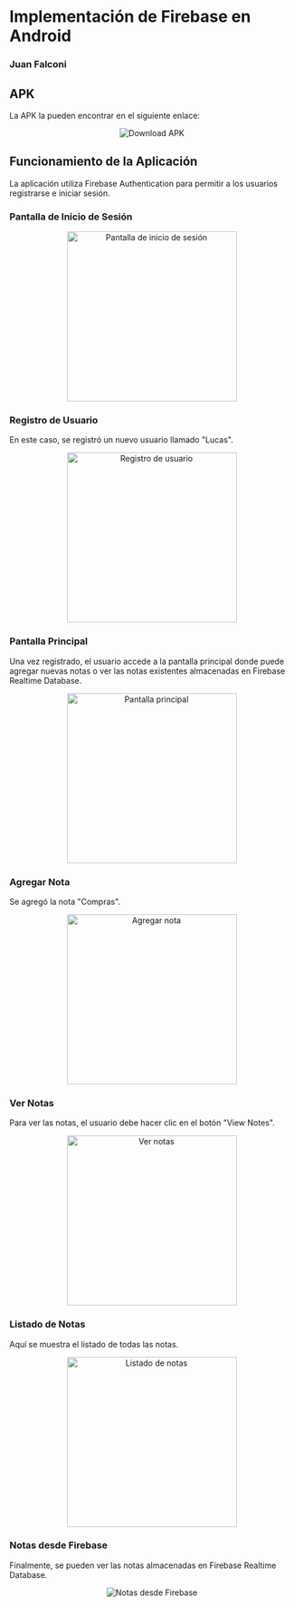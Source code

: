 # Implementación de Firebase en Android

### Juan Falconi

## APK

La APK la pueden encontrar en el siguiente enlace:

<p align="center">
  <a href="https://epnecuador-my.sharepoint.com/:u:/g/personal/juan_falconi_epn_edu_ec/EfcNRUoTZhpNlGKAfds5cJAB4_FNPn-5Nb4tkxkKCVgjNQ?e=1S76w9" style="text-decoration:none;">
    <img src="https://img.shields.io/badge/Download%20APK-blue?style=for-the-badge&logo=android" alt="Download APK">
  </a>
</p>

## Funcionamiento de la Aplicación

La aplicación utiliza Firebase Authentication para permitir a los usuarios registrarse e iniciar sesión.

### Pantalla de Inicio de Sesión

<p align="center">
  <img src="https://github.com/user-attachments/assets/749d0685-55db-44f5-aa84-035670889dee" alt="Pantalla de inicio de sesión" width="300"/>
</p>

### Registro de Usuario

En este caso, se registró un nuevo usuario llamado "Lucas".

<p align="center">
  <img src="https://github.com/user-attachments/assets/3a39c3d7-dcdb-4b9c-9e8e-414c3aeeeb1b" alt="Registro de usuario" width="300"/>
</p>

### Pantalla Principal

Una vez registrado, el usuario accede a la pantalla principal donde puede agregar nuevas notas o ver las notas existentes almacenadas en Firebase Realtime Database.

<p align="center">
  <img src="https://github.com/user-attachments/assets/442ee9bf-bfa4-4935-b7fd-9a9bd397f3c0" alt="Pantalla principal" width="300"/>
</p>

### Agregar Nota

Se agregó la nota "Compras".

<p align="center">
  <img src="https://github.com/user-attachments/assets/b9d9df29-dab1-423a-bb51-579973eb9309" alt="Agregar nota" width="300"/>
</p>

### Ver Notas

Para ver las notas, el usuario debe hacer clic en el botón "View Notes".

<p align="center">
  <img src="https://github.com/user-attachments/assets/bdd6949f-dfdc-437c-b6f5-2ea319341c82" alt="Ver notas" width="300"/>
</p>

### Listado de Notas

Aquí se muestra el listado de todas las notas.

<p align="center">
  <img src="https://github.com/user-attachments/assets/41501bb4-a217-4671-95ac-f219cfa2a1c3" alt="Listado de notas" width="300"/>
</p>

### Notas desde Firebase

Finalmente, se pueden ver las notas almacenadas en Firebase Realtime Database.

<p align="center">
  <img src="https://github.com/user-attachments/assets/756b072f-6bbb-4cad-8b64-39e09d96cabd" alt="Notas desde Firebase" "/>
</p>
